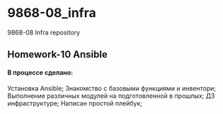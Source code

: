 # 9868-08_infra
9868-08 Infra repository

## Homework-10 Ansible

#### В процессе сделано:
Установка Ansible;
Знакомство с базовыми функциями и инвентори;
Выполнение различных модулей на подготовленной в прошлых;
ДЗ инфраструктуре;
Написан простой плейбук;

